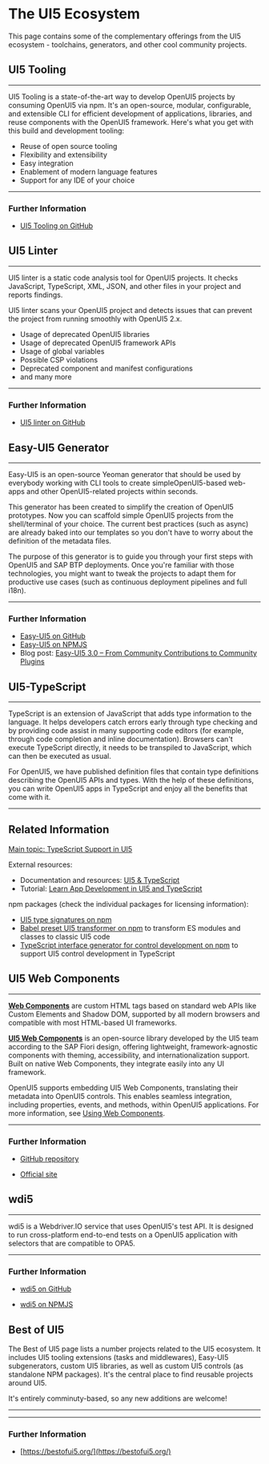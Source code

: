 <!-- loiob72ccb50eda94ac9b9be454a03ca4213 -->

# The UI5 Ecosystem

This page contains some of the complementary offerings from the UI5 ecosystem - toolchains, generators, and other cool community projects.

<a name="loiod8ab43d845cd42ceb0aa4e47b44a8fcc"/>

<!-- loiod8ab43d845cd42ceb0aa4e47b44a8fcc -->

## UI5 Tooling

***

UI5 Tooling is a state-of-the-art way to develop OpenUI5 projects by consuming OpenUI5 via npm. It's an open-source, modular, configurable, and extensible CLI for efficient development of applications, libraries, and reuse components with the OpenUI5 framework. Here's what you get with this build and development tooling:

-   Reuse of open source tooling
-   Flexibility and extensibility
-   Easy integration
-   Enablement of modern language features
-   Support for any IDE of your choice

***

### Further Information

-   [UI5 Tooling on GitHub](https://sap.github.io/ui5-tooling/)

<a name="loiof9c9470583b2455c94bed2bf934e0f1f"/>

<!-- loiof9c9470583b2455c94bed2bf934e0f1f -->

## UI5 Linter

***

UI5 linter is a static code analysis tool for OpenUI5 projects. It checks JavaScript, TypeScript, XML, JSON, and other files in your project and reports findings.

UI5 linter scans your OpenUI5 project and detects issues that can prevent the project from running smoothly with OpenUI5 2.x.

-   Usage of deprecated OpenUI5 libraries
-   Usage of deprecated OpenUI5 framework APIs
-   Usage of global variables
-   Possible CSP violations
-   Deprecated component and manifest configurations
-   and many more

***

### Further Information

-   [UI5 linter on GitHub](https://github.com/UI5/linter)

<a name="loio702f08a7481e46688c5603385b5bdc68"/>

<!-- loio702f08a7481e46688c5603385b5bdc68 -->

## Easy-UI5 Generator

***

Easy-UI5 is an open-source Yeoman generator that should be used by everybody working with CLI tools to create simpleOpenUI5-based web-apps and other OpenUI5-related projects within seconds.

This generator has been created to simplify the creation of OpenUI5 prototypes. Now you can scaffold simple OpenUI5 projects from the shell/terminal of your choice. The current best practices \(such as async\) are already baked into our templates so you don't have to worry about the definition of the metadata files.

The purpose of this generator is to guide you through your first steps with OpenUI5 and SAP BTP deployments. Once you're familiar with those technologies, you might want to tweak the projects to adapt them for productive use cases \(such as continuous deployment pipelines and full i18n\).

***

### Further Information

-   [Easy-UI5 on GitHub](https://github.com/SAP/generator-easy-ui5)
-   [Easy-UI5 on NPMJS](https://www.npmjs.com/package/generator-easy-ui5)
-   Blog post: [Easy-UI5 3.0 – From Community Contributions to Community Plugins](https://blogs.sap.com/2021/04/09/easy-ui5-3.0-from-community-contributions-to-community-plugins/)

<a name="loioab4f18de7652442da85fc08b38a8a8ce"/>

<!-- loioab4f18de7652442da85fc08b38a8a8ce -->

## UI5-TypeScript

***

TypeScript is an extension of JavaScript that adds type information to the language. It helps developers catch errors early through type checking and by providing code assist in many supporting code editors \(for example, through code completion and inline documentation\). Browsers can't execute TypeScript directly, it needs to be transpiled to JavaScript, which can then be executed as usual.

For OpenUI5, we have published definition files that contain type definitions describing the OpenUI5 APIs and types. With the help of these definitions, you can write OpenUI5 apps in TypeScript and enjoy all the benefits that come with it.

***

<a name="loioab4f18de7652442da85fc08b38a8a8ce__section_grr_32p_k5c"/>

## Related Information

[Main topic: TypeScript Support in UI5](typescript-support-a7ee961.md)

External resources:

-   Documentation and resources: [UI5 & TypeScript](https://sap.github.io/ui5-typescript/)
-   Tutorial: [Learn App Development in UI5 and TypeScript](https://github.com/SAP-samples/ui5-typescript-tutorial)

npm packages \(check the individual packages for licensing information\):

-   [UI5 type signatures on npm](https://www.npmjs.com/package/@sapui5/ts-types-esm)
-   [Babel preset UI5 transformer on npm](https://www.npmjs.com/package/babel-preset-transform-ui5) to transform ES modules and classes to classic UI5 code
-   [TypeScript interface generator for control development on npm](https://www.npmjs.com/package/@ui5/ts-interface-generator) to support UI5 control development in TypeScript

<a name="loio6978a6087e8540c4a268fccafd8474da"/>

<!-- loio6978a6087e8540c4a268fccafd8474da -->

## UI5 Web Components

***

**[Web Components](https://www.webcomponents.org/introduction)** are custom HTML tags based on standard web APIs like Custom Elements and Shadow DOM, supported by all modern browsers and compatible with most HTML-based UI frameworks.

[**UI5 Web Components**](https://sap.github.io/ui5-webcomponents/) is an open-source library developed by the UI5 team according to the SAP Fiori design, offering lightweight, framework-agnostic components with theming, accessibility, and internationalization support. Built on native Web Components, they integrate easily into any UI framework.

OpenUI5 supports embedding UI5 Web Components, translating their metadata into OpenUI5 controls. This enables seamless integration, including properties, events, and methods, within OpenUI5 applications. For more information, see [Using Web Components](../04_Essentials/using-web-components-1c80793.md).

***

### Further Information

-   [GitHub repository](https://github.com/SAP/ui5-webcomponents)

-   [Official site](https://sap.github.io/ui5-webcomponents/)


<a name="loiof92b537272ba43abbfc157ba4ec8f010"/>

<!-- loiof92b537272ba43abbfc157ba4ec8f010 -->

## wdi5

***

wdi5 is a Webdriver.IO service that uses OpenUI5's test API. It is designed to run cross-platform end-to-end tests on a OpenUI5 application with selectors that are compatible to OPA5.

***

### Further Information

-   [wdi5 on GitHub](https://ui5-community.github.io/wdi5/#/)

-   [wdi5 on NPMJS](https://www.npmjs.com/package/wdio-ui5-service)


<a name="loio23a0a11a88df42578b5baae11c06a89b"/>

<!-- loio23a0a11a88df42578b5baae11c06a89b -->

## Best of UI5

The Best of UI5 page lists a number projects related to the UI5 ecosystem. It includes UI5 tooling extensions \(tasks and middlewares\), Easy-UI5 subgenerators, custom UI5 libraries, as well as custom UI5 controls \(as standalone NPM packages\). It's the central place to find reusable projects around UI5.

It's entirely comminuty-based, so any new additions are welcome!

***

***

### Further Information

-   [https://bestofui5.org/](https://bestofui5.org/)

